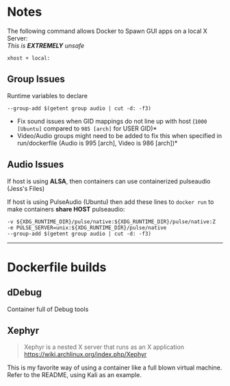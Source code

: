 # Notes
The following command allows Docker to Spawn GUI apps on a local X Server:  
_This is **EXTREMELY** unsafe_
```
xhost + local:
```
  
## Group Issues
Runtime variables to declare  
```  
--group-add $(getent group audio | cut -d: -f3)  
```
* Fix sound issues when GID mappings do not line up with host (`1000 [Ubuntu]` compared to `985 [arch]` for USER GID)*  
* Video/Audio groups might need to be added to fix this when specified in run/dockerfile (Audio is 995 [arch], Video is 986 [arch])*  

## Audio Issues
If host is using **ALSA**, then containers can use containerized pulseaudio (Jess's Files)

If host is using PulseAudio (Ubuntu) then add these lines to `docker run` to make containers **share HOST** pulseaudio:
```
-v ${XDG_RUNTIME_DIR}/pulse/native:${XDG_RUNTIME_DIR}/pulse/native:Z
-e PULSE_SERVER=unix:${XDG_RUNTIME_DIR}/pulse/native
--group-add $(getent group audio | cut -d: -f3)
```

------

# Dockerfile builds
## dDebug
Container full of Debug tools  

## Xephyr  
> Xephyr is a nested X server that runs as an X application  
> https://wiki.archlinux.org/index.php/Xephyr  

This is my favorite way of using a container like a full blown virtual machine.  Refer to the README, using Kali as an example.  
